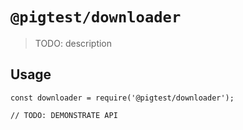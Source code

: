 # `@pigtest/downloader`

> TODO: description

## Usage

```
const downloader = require('@pigtest/downloader');

// TODO: DEMONSTRATE API
```
